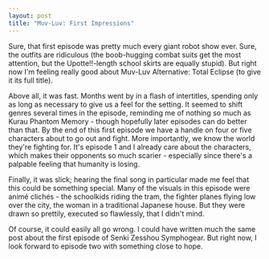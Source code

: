 ```yaml
---
layout: post
title: "Muv-Luv: First Impressions"
---
```

Sure, that first episode was pretty much every giant robot show ever. Sure, the outfits are ridiculous (the boob-hugging combat suits get the most attention, but the Upotte!!-length school skirts are equally stupid). But right now I'm feeling really good about Muv-Luv Alternative: Total Eclipse (to give it its full title).

Above all, it was fast. Months went by in a flash of intertitles,
spending only as long as necessary to give us a feel for the setting. It seemed to shift genres several times in the episode, reminding me of nothing so much as Kurau Phantom Memory - though hopefully later episodes can do better than that. By the end of this first episode we have a handle on four or five characters about to go out and fight. More importantly, we know the world they're fighting for. It's episode 1 and I already care about the characters, which makes their opponents so much scarier - especially since there's a palpable feeling that humanity is losing.

Finally, it was slick; hearing the final song in particular made me feel that this could be something special. Many of the visuals in this episode were anim&eacute; clich&eacute;s - the schoolkids riding the tram, the fighter planes flying low over the city, the woman in a traditional Japanese house. But they were drawn so prettily, executed so flawlessly, that I didn't mind.

Of course, it could easily all go wrong. I could have written much the same post about the first episode of Senki Zesshou Symphogear. But right now, I look forward to episode two with something close to hope.
